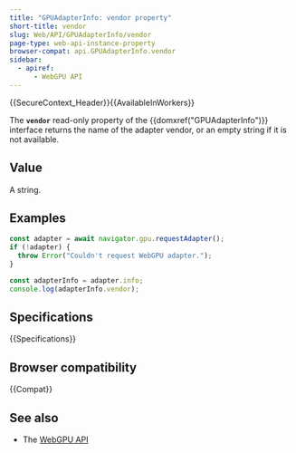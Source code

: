 ```yaml
---
title: "GPUAdapterInfo: vendor property"
short-title: vendor
slug: Web/API/GPUAdapterInfo/vendor
page-type: web-api-instance-property
browser-compat: api.GPUAdapterInfo.vendor
sidebar:
  - apiref:
      - WebGPU API
---
```


{{SecureContext_Header}}{{AvailableInWorkers}}

The **`vendor`** read-only property of the
{{domxref("GPUAdapterInfo")}} interface returns the name of the adapter vendor, or an empty string if it is not available.

## Value

A string.

## Examples

```js
const adapter = await navigator.gpu.requestAdapter();
if (!adapter) {
  throw Error("Couldn't request WebGPU adapter.");
}

const adapterInfo = adapter.info;
console.log(adapterInfo.vendor);
```

## Specifications

{{Specifications}}

## Browser compatibility

{{Compat}}

## See also

- The [WebGPU API](/en-US/docs/Web/API/WebGPU_API)
